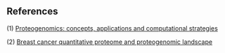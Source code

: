 ## References

(1) [Proteogenomics: concepts, applications and computational strategies](https://www.ncbi.nlm.nih.gov/pubmed/25357241)

(2) [Breast cancer quantitative proteome and proteogenomic landscape](https://www.ncbi.nlm.nih.gov/pubmed/30962452)